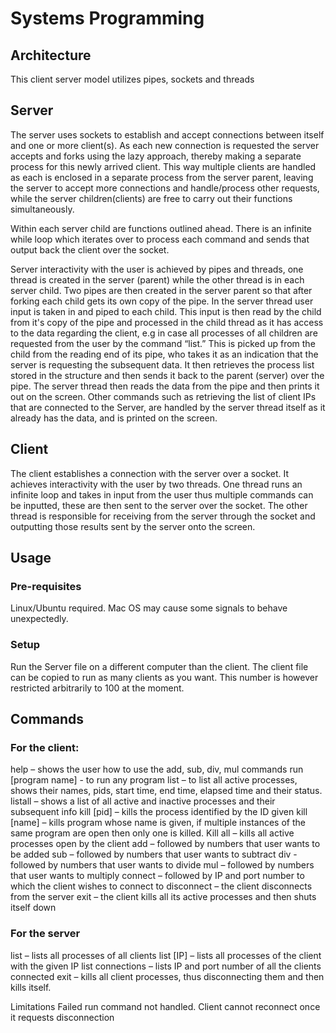 # Systems Programming 

## Architecture

This client server model utilizes pipes, sockets and threads

## Server

The server uses sockets to establish and accept connections between itself and one or more client(s).
As each new connection is requested the server accepts and forks using the lazy approach, thereby
making a separate process for this newly arrived client. This way multiple clients are handled as
each is enclosed in a separate process from the server parent, leaving the server to accept more
connections and handle/process other requests, while the server children(clients) are free to carry
out their functions simultaneously.

Within each server child are functions outlined ahead. There is an infinite while loop
which iterates over to process each command and sends that output back the client over the socket.

Server interactivity with the user is achieved by pipes and threads, one thread is created in the
server (parent) while the other thread is in each server child. Two pipes are then created in the
server parent so that after forking each child gets its own copy of the pipe. In the server thread user
input is taken in and piped to each child. This input is then read by the child from it's copy of the
pipe and processed in the child thread as it has access to the data regarding the client, e.g in case all
processes of all children are requested from the user by the command “list.” This is picked up from
the child from the reading end of its pipe, who takes it as an indication that the server is requesting
the subsequent data. It then retrieves the process list stored in the structure and then sends it back to
the parent (server) over the pipe. The server thread then reads the data from the pipe and then prints
it out on the screen. Other commands such as retrieving the list of client IPs that are connected to
the Server, are handled by the server thread itself as it already has the data, and is printed on the
screen.

## Client

The client establishes a connection with the server over a socket. It achieves interactivity with the
user by two threads. One thread runs an infinite loop and takes in input from the user thus multiple
commands can be inputted, these are then sent to the server over the socket. The other thread is
responsible for receiving from the server through the socket and outputting those results sent by the
server onto the screen.

## Usage

### Pre-requisites
Linux/Ubuntu required. Mac OS may cause some signals to behave unexpectedly.

### Setup
Run the Server file on a different computer than the client. The client file can be copied to run as many clients as you want. This number is however restricted arbitrarily to 100 at the moment.

## Commands

### For the client:
help – shows the user how to use the add, sub, div, mul commands
run [program name] - to run any program
list – to list all active processes, shows their names, pids, start time, end time, elapsed time and their
status.
listall – shows a list of all active and inactive processes and their subsequent info
kill [pid] – kills the process identified by the ID given
kill [name] – kills program whose name is given, if multiple instances of the same program are open
then only one is killed.
Kill all – kills all active processes open by the client
add – followed by numbers that user wants to be added
sub – followed by numbers that user wants to subtract
div - followed by numbers that user wants to divide
mul – followed by numbers that user wants to multiply
connect – followed by IP and port number to which the client wishes to connect to
disconnect – the client disconnects from the server
exit – the client kills all its active processes and then shuts itself down

### For the server
list – lists all processes of all clients
list [IP] – lists all processes of the client with the given IP
list connections – lists IP and port number of all the clients connected
exit – kills all client processes, thus disconnecting them and then kills itself.

Limitations 
Failed run command not handled.
Client cannot reconnect once it requests disconnection

